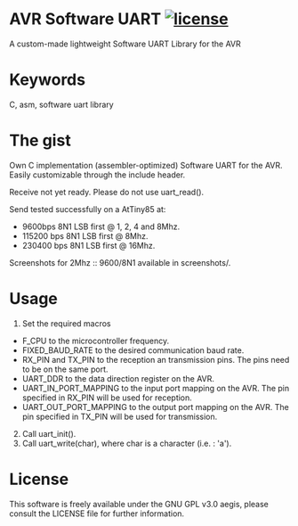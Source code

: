 # AVR Software UART [![license](https://img.shields.io/badge/license-GPLv3-brightgreen.svg)](LICENSE)
A custom-made lightweight Software UART Library for the AVR

# Keywords 
C, asm, software uart library

# The gist
Own C implementation (assembler-optimized) Software UART for the AVR.
Easily customizable through the include header. 

Receive not yet ready. Please do not use uart_read().

Send tested successfully on a AtTiny85 at:
  * 9600bps   8N1 LSB first @ 1, 2, 4 and 8Mhz. 
  * 115200 bps  8N1 LSB first @ 8Mhz.
  * 230400 bps  8N1 LSB first @ 16Mhz.
  
Screenshots for 2Mhz :: 9600/8N1 available
in screenshots/.

# Usage 

1. Set the required macros
  * F_CPU to the microcontroller frequency.
  * FIXED_BAUD_RATE to the desired communication baud rate.
  * RX_PIN and TX_PIN to the reception an transmission pins. The pins need to be on the same port.
  * UART_DDR to the data direction register on the AVR.
  * UART_IN_PORT_MAPPING to the input port mapping on the AVR. The pin specified in RX_PIN will be used 
for reception.
  * UART_OUT_PORT_MAPPING to the output port mapping on the AVR. The pin specified in TX_PIN will be used 
for transmission. 
2. Call uart_init().
3. Call uart_write(char), where char is a character (i.e. : 'a').

# License
This software is freely available under the GNU GPL v3.0 aegis, please consult the LICENSE file for further information.